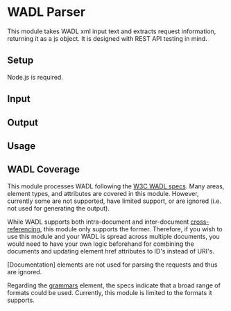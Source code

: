 # WADL Parser #

This module takes WADL xml input text and extracts request information, returning it as a js object. 
It is designed with REST API testing in mind.

## Setup ##
Node.js is required.

## Input ##

## Output ##

## Usage ##

## WADL Coverage ##
This module processes WADL following the [W3C WADL specs](https://www.w3.org/Submission/wadl/).
Many areas, element types, and attributes are covered in this module. However, currently some are 
not supported, have limited support, or are ignored (i.e. not used for generating the output). 

While WADL supports both intra-document and inter-document [cross-referencing](https://www.w3.org/Submission/wadl/#x3-60002.1), this module only supports the former. Therefore, if you wish to use this module and your WADL is spread across multiple documents, you would need to have your own logic beforehand for combining the documents and updating element href attributes to ID's instead of URI's.

[Documentation] elements are not used for parsing the requests and thus are ignored.

Regarding the [grammars](https://www.w3.org/Submission/wadl/#x3-90002.4) element, the specs indicate that a broad range of formats could be used. Currently, this module is limited to the formats it supports.
